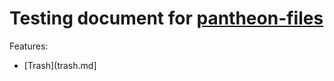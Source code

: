 # Testing document for [pantheon-files](lp:~jeremywootten/pantheon-files/fix-crash-when-trashing)

Features: 
  - [Trash](trash.md]
